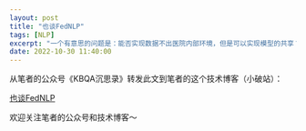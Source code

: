 ```yaml
---
layout: post
title: "也谈FedNLP"
tags: [NLP]
excerpt: "一个有意思的问题是：能否实现数据不出医院内部环境，但是可以实现模型的共享？"
date: 2022-10-30 11:40:00
---
```


从笔者的公众号《KBQA沉思录》转发此文到笔者的这个技术博客（小破站）：

[也谈FedNLP](https://mp.weixin.qq.com/s?__biz=MzU2MTY2ODEzNA==&amp;mid=2247484522&amp;idx=1&amp;sn=6698139079ca61fe86d7868aaad8cf09&amp;chksm=fc740d23cb0384353142432822931204267636fc0aa0fd462c960298b06d915023ffb6cd8fa3&token=1689877586&lang=zh_CN#rd)


欢迎关注笔者的公众号和技术博客～


